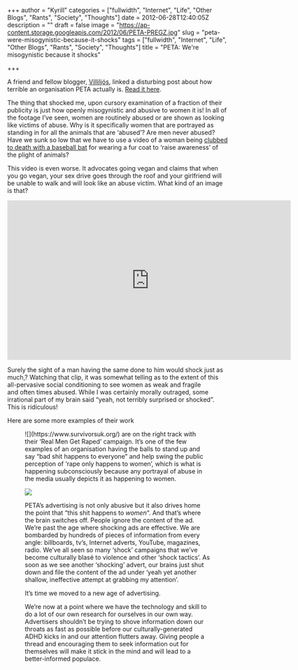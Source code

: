 +++
author = "Kyrill"
categories = ["fullwidth", "Internet", "Life", "Other Blogs", "Rants", "Society", "Thoughts"]
date = 2012-06-28T12:40:05Z
description = ""
draft = false
image = "https://ap-content.storage.googleapis.com/2012/06/PETA-PREGZ.jpg"
slug = "peta-were-misogynistic-because-it-shocks"
tags = ["fullwidth", "Internet", "Life", "Other Blogs", "Rants", "Society", "Thoughts"]
title = "PETA: We're misogynistic because it shocks"

+++


A friend and fellow blogger, [Villiljós](https://villiljos.tumblr.com/ "Villiljós"), linked a disturbing post about how terrible an organisation PETA actually is. [Read it here](https://villiljos.tumblr.com/post/25951925148/reasons-why-peta-is-terrible).

The thing that shocked me, upon cursory examination of a fraction of their publicity is just how openly misogynistic and abusive to women it is! In all of the footage I’ve seen, women are routinely abused or are shown as looking like victims of abuse. Why is it specifically women that are portrayed as standing in for all the animals that are ‘abused’? Are men never abused? Have we sunk so low that we have to use a video of a woman being [clubbed to death with a baseball bat](https://adland.tv/commercials/peta-fur-dead-2002-30) for wearing a fur coat to ‘raise awareness’ of the plight of animals?

This video is even worse. It advocates going vegan and claims that when you go vegan, your sex drive goes through the roof and your girlfriend will be unable to walk and will look like an abuse victim. What kind of an image is that?

<iframe allowfullscreen="" frameborder="0" height="365" src="https://www.youtube.com/embed/m0vQOnHW0Kc?feature=oembed" width="648"></iframe>

Surely the sight of a man having the same done to him would shock just as much,? Watching that clip, it was somewhat telling as to the extent of this all-pervasive social conditioning to see women as weak and fragile and often times abused. While I was certainly morally outraged, some irrational part of my brain said “yeah, not terribly surprised or shocked”. This is ridiculous!

Here are some more examples of their work

<div class="gallery galleryid-1743 gallery-columns-4 gallery-size-thumbnail" id="gallery-7"><figure class="gallery-item"><div class="gallery-icon portrait">
![](https://www.survivorsuk.org/)
 are on the right track with their ‘Real Men Get Raped’ campaign. It’s one of the few examples of an organisation having the balls to stand up and say “bad shit happens to everyone” and help swing the public perception of ‘rape only happens to women’, which is what is happening subconsciously because any portrayal of abuse in the media usually depicts it as happening to women.

![](https://antisp.in/blog/wp-content/uploads/2012/06/MALE-RAPE.jpg)

PETA’s advertising is not only abusive but it also drives home the point that “this shit happens to *women*“. And that’s where the brain switches off. People ignore the content of the ad. We’re past the age where shocking ads are effective. We are bombarded by hundreds of pieces of information from every angle: billboards, tv’s, Internet adverts, YouTube, magazines, radio. We’ve all seen so many ‘shock’ campaigns that we’ve become culturally blasé to violence and other ‘shock tactics’. As soon as we see another ‘shocking’ advert, our brains just shut down and file the content of the ad under ‘yeah yet another shallow, ineffective attempt at grabbing my attention’.

It’s time we moved to a new age of advertising.

We’re now at a point where we have the technology and skill to do a lot of our own research for ourselves in our own way. Advertisers shouldn’t be trying to shove information down our throats as fast as possible before our culturally-generated ADHD kicks in and our attention flutters away. Giving people a thread and encouraging them to seek information out for themselves will make it stick in the mind and will lead to a better-informed populace.


